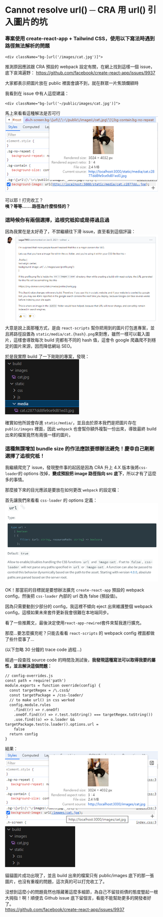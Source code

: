 # Cannot resolve url() ─ CRA 用 url() 引入圖片的坑

### 專案使用 create-react-app + Tailwind CSS，使用以下寫法時遇到路徑無法解析的問題

`<div className="bg-[url('/images/cat.jpg')]">`

推測原因應該跟 CRA 預設的 webpack 設定有關，在網上找到這樣一個 issue，底下哀鴻遍野：
https://github.com/facebook/create-react-app/issues/9937

大家都表示把圖片放在 public 裡面會讀不到，就在群眾一片焦頭爛額時<br>

我看到在 issue 中有人這麼建議：

`<div className="bg-[url('~/public/images/cat.jpg')]">`

馬上來看看這種解法是否可行<br>
![public](../../images/craUrlIssue/noPublic.png)

可以耶！打完收工？<br>
**咦？等等.......路徑為什麼怪怪的？**

### 這時候你有兩個選擇，追根究柢抑或是得過且過

因為我實在是太好奇了，不禁繼續往下滑 issue，直至看到這個評論：
![seo](../../images/craUrlIssue/seo.png)
大意是說上面那種方式，是由 `react-scripts` 幫你把用到的圖片打包進專案，並且將路徑設置為 `static/media/cat.{hash}.png`來對應，雖然一樣可以載入圖片，這樣會導致每次 build 完都有不同的 hash 值，這會令 google 爬蟲爬不到穩定的圖片來源，因而降低網站 SEO。

於是我實際 build 了一下剛剛的專案，發現：<br>
![no public build](../../images/craUrlIssue/noPublicBuild.png)

確實如他所說會存進 `static/media/`，並且由於原本我們是把圖片存在 `public/images` 裡面，因此 `webpack` 也會幫你額外複製一份出來，導致最終 build 出來的檔案竟然有兩張一樣的圖片。

### 這種無謂增加 bundle size 的作法應該要想辦法避免！慶幸自己剛剛選擇了追根究柢！

我繼續爬完了 issue，發現整件事的起因是因為 CRA 升上 4.X 版本後將`css-loader`的 options 改掉，**變成預設把 image 路徑指向 src 底下**，所以才有了這麼多的事情。

那麼接下來的目光應該是要放在如何更改 `webpack` 的設定檔：

首先讓我們來看看 `css-loader` 的 options 定義：
![url def](../../images/craUrlIssue/optionsUrlDef.png)

OK！那當前的目標就是要想辦法擴充 `create-react-app` 預設的 webpack config，然後把 `css-loader` 內部的 url 改為 false (預設值)。

因為只需要動到少部分的 config，我這裡不傾向 eject 出來維護整個 webpack config，這樣如果未來套件更新我會很難在本地端同步。

看了一些推薦文，最後決定使用`react-app-rewired`套件來幫我進行擴充。

那麼...要怎麼擴充呢？只能去看看 `react-scripts` 的 webpack config 裡面都做了些什麼事了...

(以下忽略 30 分鐘的 trace code 過程...)

經過一段查找 source code 的時間及測試後，**我發現這種寫法可以取得我要的屬性，並且解決這個問題：**

```
// config-overrides.js
const path = require('path')
module.exports = function override(config) {
  const targetRegex = /\.css$/
  const targetPackage = /css-loader/
  // to make url() in css worked
  config.module.rules
    .find((r) => r.oneOf)
    .oneOf.find((r) => r.test.toString() === targetRegex.toString())
    .use.find((o) => o.loader && targetPackage.test(o.loader)).options.url =
    false
  return config
}
```

結果：<br>
![result](../../images/craUrlIssue/solution.png)
![build result](../../images/craUrlIssue/build.png)

貓貓圖片成功出現了，並且 build 出來的檔案只有 public/images 底下的那一張圖片，也沒有重複的問題，這次真的可以打完收工了。

沒想到這麼小的問題竟然也隱藏著這麼多細節，為自己不留技術債的態度豎起一根大拇指！啊！順便去 Github issue 底下留個言，看能不能幫助更多的開發者好了。<br>
https://github.com/facebook/create-react-app/issues/9937
